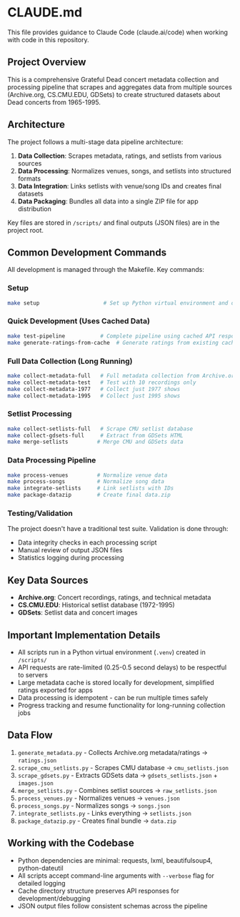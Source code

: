 # CLAUDE.md

This file provides guidance to Claude Code (claude.ai/code) when working with code in this repository.

## Project Overview

This is a comprehensive Grateful Dead concert metadata collection and processing pipeline that scrapes and aggregates data from multiple sources (Archive.org, CS.CMU.EDU, GDSets) to create structured datasets about Dead concerts from 1965-1995.

## Architecture

The project follows a multi-stage data pipeline architecture:

1. **Data Collection**: Scrapes metadata, ratings, and setlists from various sources
2. **Data Processing**: Normalizes venues, songs, and setlists into structured formats  
3. **Data Integration**: Links setlists with venue/song IDs and creates final datasets
4. **Data Packaging**: Bundles all data into a single ZIP file for app distribution

Key files are stored in `/scripts/` and final outputs (JSON files) are in the project root.

## Common Development Commands

All development is managed through the Makefile. Key commands:

### Setup
```bash
make setup                    # Set up Python virtual environment and dependencies
```

### Quick Development (Uses Cached Data)
```bash
make test-pipeline           # Complete pipeline using cached API responses (~1 hour)
make generate-ratings-from-cache  # Generate ratings from existing cache
```

### Full Data Collection (Long Running)
```bash
make collect-metadata-full   # Full metadata collection from Archive.org (2-3 hours)
make collect-metadata-test   # Test with 10 recordings only
make collect-metadata-1977   # Collect just 1977 shows
make collect-metadata-1995   # Collect just 1995 shows
```

### Setlist Processing
```bash
make collect-setlists-full   # Scrape CMU setlist database
make collect-gdsets-full     # Extract from GDSets HTML
make merge-setlists         # Merge CMU and GDSets data
```

### Data Processing Pipeline
```bash
make process-venues         # Normalize venue data
make process-songs          # Normalize song data  
make integrate-setlists     # Link setlists with IDs
make package-datazip        # Create final data.zip
```

### Testing/Validation
The project doesn't have a traditional test suite. Validation is done through:
- Data integrity checks in each processing script
- Manual review of output JSON files
- Statistics logging during processing

## Key Data Sources

- **Archive.org**: Concert recordings, ratings, and technical metadata
- **CS.CMU.EDU**: Historical setlist database (1972-1995)
- **GDSets**: Setlist data and concert images

## Important Implementation Details

- All scripts run in a Python virtual environment (`.venv`) created in `/scripts/`
- API requests are rate-limited (0.25-0.5 second delays) to be respectful to servers
- Large metadata cache is stored locally for development, simplified ratings exported for apps
- Data processing is idempotent - can be run multiple times safely
- Progress tracking and resume functionality for long-running collection jobs

## Data Flow

1. `generate_metadata.py` - Collects Archive.org metadata/ratings → `ratings.json`
2. `scrape_cmu_setlists.py` - Scrapes CMU database → `cmu_setlists.json`  
3. `scrape_gdsets.py` - Extracts GDSets data → `gdsets_setlists.json` + `images.json`
4. `merge_setlists.py` - Combines setlist sources → `raw_setlists.json`
5. `process_venues.py` - Normalizes venues → `venues.json`
6. `process_songs.py` - Normalizes songs → `songs.json`
7. `integrate_setlists.py` - Links everything → `setlists.json`
8. `package_datazip.py` - Creates final bundle → `data.zip`

## Working with the Codebase

- Python dependencies are minimal: requests, lxml, beautifulsoup4, python-dateutil
- All scripts accept command-line arguments with `--verbose` flag for detailed logging
- Cache directory structure preserves API responses for development/debugging
- JSON output files follow consistent schemas across the pipeline